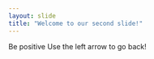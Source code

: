 ```yaml
---
layout: slide
title: "Welcome to our second slide!"
---
```

Be positive
Use the left arrow to go back!
